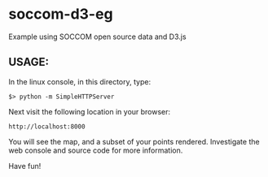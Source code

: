# soccom-d3-eg
Example using SOCCOM open source data and D3.js

## USAGE:

In the linux console, in this directory,
type:

```
$> python -m SimpleHTTPServer
```
Next visit the following location in your browser:
```
http://localhost:8000
```
You will see the map, and a subset of your points rendered.
Investigate the web console and source code for more information.

Have fun!
